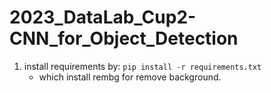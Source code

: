 # 2023_DataLab_Cup2-CNN_for_Object_Detection

1. install requirements by: `pip install -r requirements.txt`
    + which install rembg for remove background.